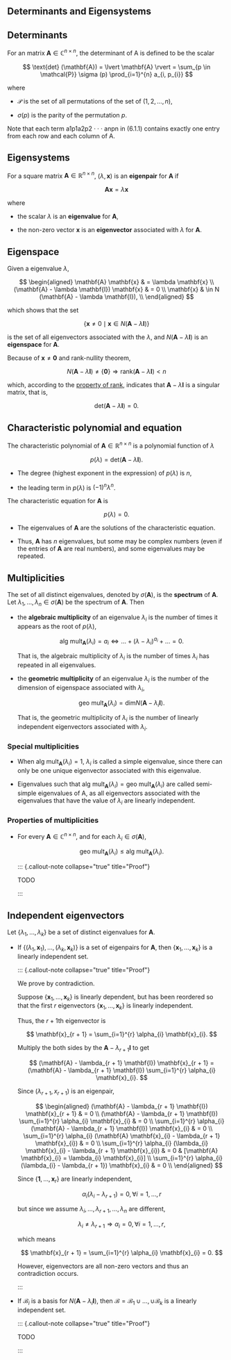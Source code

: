 ## Determinants and Eigensystems

## Determinants

For an matrix $\mathbf{A} \in \mathbb{C}^{n \times n}$, 
the determinant of A is defined to be the scalar

$$
\text{det} (\mathbf{A}) = \lvert \mathbf{A} \rvert = \sum_{p \in \mathcal{P}} \sigma (p) \prod_{i=1}^{n} a_{i, p_{i}}
$$

where 

- $\mathcal{P}$ is the set of all permutations of the set of $(1, 2, \dots, n)$,

- $\sigma (p)$ is the parity of the permutation $p$. 

Note that each term a1p1a2p2 · · · anpn in (6.1.1) contains exactly one entry from each row and each column of A. 

## Eigensystems

For a square matrix $\mathbf{A} \in \mathbb{R}^{n \times n}$, 
$(\lambda, \mathbf{x})$ is an **eigenpair** for $\mathbf{A}$ if 

$$
\mathbf{A} \mathbf{x} = \lambda \mathbf{x}
$$

where 

- the scalar $\lambda$ is an **eigenvalue** for $\mathbf{A}$,

- the non-zero vector $\mathbf{x}$ is an **eigenvector** associated with $\lambda$ for $\mathbf{A}$.

## Eigenspace

Given a eigenvalue $\lambda$, 

$$
\begin{aligned}
\mathbf{A} \mathbf{x} 
& = \lambda \mathbf{x}
\\
(\mathbf{A} - \lambda \mathbf{I}) \mathbf{x} 
& = 0
\\
\mathbf{x}
& \in N (\mathbf{A} - \lambda \mathbf{I}),
\\
\end{aligned}
$$

which shows that the set

$$
\{ \mathbf{x} \neq 0 \mid \mathbf{x} \in N (\mathbf{A} - \lambda \mathbf{I}) \}
$$

is the set of all eigenvectors associated with the $\lambda$, 
and $N (\mathbf{A} - \lambda \mathbf{I})$ is an **eigenspace** for $\mathbf{A}$. 

Because of $\mathbf{x} \neq \mathbf{0}$ and rank-nullity theorem,

$$
N (\mathbf{A} - \lambda \mathbf{I}) \neq \{ \mathbf{0} \} 
\Rightarrow \text{rank} (\mathbf{A} - \lambda \mathbf{I}) < n
$$

which, according to the [property of rank](rank-property-5),
indicates that $\mathbf{A} - \lambda \mathbf{I}$ is a singular matrix,
that is,

$$
\text{det} (\mathbf{A} - \lambda \mathbf{I}) = 0.
$$

## Characteristic polynomial and equation

The characteristic polynomial of $\mathbf{A} \in \mathbb{R}^{n \times n}$ is a polynomial function of $\lambda$

$$
p (\lambda) = \text{det} (\mathbf{A} - \lambda \mathbf{I}).
$$

- The degree (highest exponent in the expression) of $p (\lambda)$ is $n$, 

- the leading term in $p (\lambda)$ is $(-1)^{n} \lambda^{n}$.

The characteristic equation for $\mathbf{A}$ is 

$$
p (\lambda) = 0.
$$

- The eigenvalues of $\mathbf{A}$ are the solutions of the characteristic equation.

- Thus, $\mathbf{A}$ has $n$ eigenvalues, 
    but some may be complex numbers (even if the entries of $\mathbf{A}$ are real numbers), and some eigenvalues may be repeated.

## Multiplicities

The set of all distinct eigenvalues, denoted by $\sigma (\mathbf{A})$, is the **spectrum** of $\mathbf{A}$.
Let $\lambda_{1}, \dots, \lambda_{n} \in \sigma (\mathbf{A})$ be the spectrum of $\mathbf{A}$. 
Then

-  the **algebraic multiplicity** of an eigenvalue $\lambda_{i}$ is the number of times it appears as the root of $p (\lambda)$,
    
    $$
    \text{alg mult}_{\mathbf{A}} (\lambda_{i}) = a_{i} \iff \dots + (\lambda - \lambda_{i})^{a_{i}} + \dots = 0.
    $$
    
    That is, the algebraic multiplicity of $\lambda_{i}$ is the number of times $\lambda_{i}$ has repeated in all eigenvalues.
    
- the **geometric multiplicity** of an eigenvalue $\lambda_{i}$ is the number of the dimension of eigenspace associated with $\lambda_{i}$,
    
    $$
    \text{geo mult}_{\mathbf{A}} (\lambda_{i}) = \text{dim} N (\mathbf{A} - \lambda_{i} \mathbf{I}).
    $$
    
    That is, the geometric multiplicity of $\lambda_{i}$ is the number of linearly independent eigenvectors associated with $\lambda_{i}$.

### Special multiplicities

- When $\text{alg mult}_{\mathbf{A}} (\lambda_{i}) = 1$, 
$\lambda_{i}$ is called a simple eigenvalue,
since there can only be one unique eigenvector associated with this eigenvalue. 

- Eigenvalues such that $\text{alg mult}_{\mathbf{A}} (\lambda_{i}) = \text{geo mult}_{\mathbf{A}} (\lambda_{i})$ are called semi-simple eigenvalues of A,
as all eigenvectors associated with the eigenvalues that have the value of $\lambda_{i}$ are linearly independent.

### Properties of multiplicities 

- For every $\mathbf{A} \in \mathbb{C}^{n \times n}$, and for each $\lambda_{i} \in \sigma(\mathbf{A})$,

    $$
    \text{geo mult}_{\mathbf{A}} (\lambda_{i}) \leq \text{alg mult}_{\mathbf{A}} (\lambda_{i}).
    $$
    
  ::: {.callout-note collapse="true" title="Proof"}

    TODO
    
  :::

## Independent eigenvectors

Let $\{ \lambda_{1}, \dots, \lambda_{k} \}$ be a set of distinct eigenvalues for $\mathbf{A}$.

- If $\{ (\lambda_{1}, \mathbf{x}_{1}), \dots, (\lambda_{k}, \mathbf{x}_{k}) \}$ is a set of eigenpairs for $\mathbf{A}$, 
    then $\{ \mathbf{x}_{1}, \dots, \mathbf{x}_{k} \}$ is a linearly independent set.
    
  ::: {.callout-note collapse="true" title="Proof"}
    
    We prove by contradiction.
    
    Suppose $\{ \mathbf{x}_{1}, \dots, \mathbf{x}_{k} \}$ is linearly dependent, 
    but has been reordered so that the first $r$ eigenvectors $\{ \mathbf{x}_{1}, \dots, \mathbf{x}_{k} \}$ is linearly independent. 
    
    Thus, the $r + 1$th eigenvector is 
    
    $$
    \mathbf{x}_{r + 1} = \sum_{i=1}^{r} \alpha_{i} \mathbf{x}_{i}.
    $$
    
    Multiply the both sides by the $\mathbf{A} - \lambda_{r + 1} \mathbf{I}$ to get
    
    $$
    (\mathbf{A} - \lambda_{r + 1} \mathbf{I}) \mathbf{x}_{r + 1} = (\mathbf{A} - \lambda_{r + 1} \mathbf{I}) \sum_{i=1}^{r} \alpha_{i} \mathbf{x}_{i}.
    $$
    
    Since $(\lambda_{r + 1}, x_{r + 1})$ is an eigenpair, 
    
    $$
    \begin{aligned}
    (\mathbf{A} - \lambda_{r + 1} \mathbf{I}) \mathbf{x}_{r + 1} 
    & = 0
    \\
    (\mathbf{A} - \lambda_{r + 1} \mathbf{I}) \sum_{i=1}^{r} \alpha_{i} \mathbf{x}_{i}
    & = 0
    \\
    \sum_{i=1}^{r} \alpha_{i} (\mathbf{A} - \lambda_{r + 1} \mathbf{I}) \mathbf{x}_{i}
    & = 0
    \\
    \sum_{i=1}^{r} \alpha_{i} (\mathbf{A} \mathbf{x}_{i} - \lambda_{r + 1} \mathbf{x}_{i}) 
    & = 0
    \\
    \sum_{i=1}^{r} \alpha_{i} (\lambda_{i} \mathbf{x}_{i} - \lambda_{r + 1} \mathbf{x}_{i}) 
    & = 0
    & [\mathbf{A} \mathbf{x}_{i} = \lambda_{i} \mathbf{x}_{i}]
    \\
    \sum_{i=1}^{r} \alpha_{i} (\lambda_{i}  - \lambda_{r + 1}) \mathbf{x}_{i}
    & = 0
    \\
    \end{aligned}
    $$ 
    
    Since $\{ \mathbf{1}, \dots, \mathbf{x}_{r} \}$ are linearly independent, 
    
    $$
    \alpha_{i} (\lambda_{i}  - \lambda_{r + 1}) = 0, \forall i = 1, \dots, r
    $$
    
    but since we assume $\lambda_{i}, \dots, \lambda_{r + 1}, \dots, \lambda_{n}$ are different,
    
    $$
    \lambda_{i} \neq \lambda_{r + 1} \Rightarrow \alpha_{i} = 0, \forall i = 1, \dots, r,
    $$
    
    which means 
    
    $$
    \mathbf{x}_{r + 1} = \sum_{i=1}^{r} \alpha_{i} \mathbf{x}_{i} = 0.
    $$
    
    However, eigenvectors are all non-zero vectors and thus an contradiction occurs. 

  :::

- If $\mathcal{B}_{i}$ is a basis for $N (\mathbf{A} - \lambda_{i} \mathbf{I})$, 
    then $\mathcal{B} = \mathcal{B}_{1} \cup \dots, \cup \mathcal{B}_{k}$ is a linearly independent set. 
    
  ::: {.callout-note collapse="true" title="Proof"}
    
    TODO

  :::
